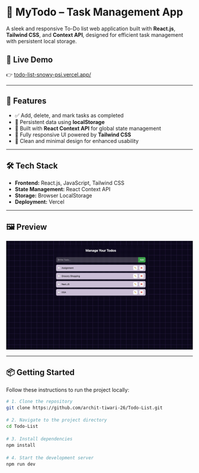 # 📝 MyTodo – Task Management App

A sleek and responsive To-Do list web application built with **React.js**, **Tailwind CSS**, and **Context API**, designed for efficient task management with persistent local storage.

## 🚀 Live Demo

👉 [todo-list-snowy-psi.vercel.app/](https://todo-list-snowy-psi.vercel.app/)

---

## 📌 Features

- ✅ Add, delete, and mark tasks as completed
- 💾 Persistent data using **localStorage**
- 🎯 Built with **React Context API** for global state management
- 📱 Fully responsive UI powered by **Tailwind CSS**
- 🌙 Clean and minimal design for enhanced usability

---

## 🛠️ Tech Stack

- **Frontend:** React.js, JavaScript, Tailwind CSS
- **State Management:** React Context API
- **Storage:** Browser LocalStorage
- **Deployment:** Vercel

---

## 🖼️ Preview

![App Screenshot](public/My-Todo.png)

---

## 📦 Getting Started

Follow these instructions to run the project locally:

```bash
# 1. Clone the repository
git clone https://github.com/archit-tiwari-26/Todo-List.git

# 2. Navigate to the project directory
cd Todo-List

# 3. Install dependencies
npm install

# 4. Start the development server
npm run dev
